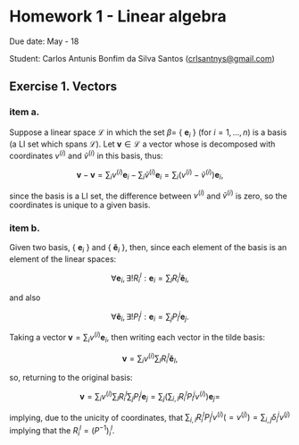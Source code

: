 # Homework 1 - Linear algebra


Due date: May - 18

Student: Carlos Antunis Bonfim da Silva Santos ([crlsantnys@gmail.com](mailto:crlsantnys@gmail.com))

## Exercise 1. Vectors

### item a.
Suppose a linear space $\mathcal{L}$ in which the set $\beta =$ { $\mathbf{e}_i$ } (for $i = 1, ..., n$) is a basis (a LI set which spans $\mathcal{L}$). Let $\mathbf{v} \in \mathcal{L}$ a vector whose is decomposed with coordinates $v^{(i)}$ and $\tilde{v}^{(i)}$ in this basis, thus:

$$
   \mathbf{v} - \mathbf{v} = \sum_i v^{(i)} \mathbf{e}_i - \sum_i \tilde{v}^{(i)} \mathbf{e}_i = \sum_i (v^{(i)} - \tilde{v}^{(i)}) \mathbf{e}_i \text{,}
$$

since the basis is a LI set, the difference between $v^{(i)}$ and $\tilde{v}^{(i)}$ is zero, so the coordinates is unique to a given basis.

### item b.

Given two basis, { $\mathbf{e}_i$ } and { $\mathbf{\tilde{e}}_i$ }, then, since each element of the basis is an element of the linear spaces:

$$
    \forall \mathbf{e}_i, \exists! R^l_i: \mathbf{e}_i = \sum_l R^l_i \mathbf{\tilde{e}}_l\text{,}
$$

and also

$$
    \forall \mathbf{\tilde{e}}_i, \exists! P^j_i: \mathbf{e}_i = \sum_j P^j_i \mathbf{e}_j\text{.}
$$

Taking a vector $\mathbf{v} = \sum_i v^{(i)} \mathbf{e}_i$, then writing each vector in the tilde basis:

$$
    \mathbf{v} = \sum_i v^{(i)} \sum_l R^l_i \mathbf{\tilde{e}}_l\text{,}
$$

so, returning to the original basis:

$$
    \mathbf{v} = \sum_i v^{(i)} \sum_l R^l_i \sum_j P^j_l \mathbf{e}_j = \sum_j (\sum_{i,l} R^l_i P^j_l v^{(i)}) \mathbf{e}_j = 
$$

implying, due to the unicity of coordinates, that $\sum_{i,l} R^l_i P^j_l v^{(i)} (= v^{(j)}) = \sum_{i,j} \delta_i^j v^{(j)}$ implying that the $R_i^l = (P^{-1})_i^l$.